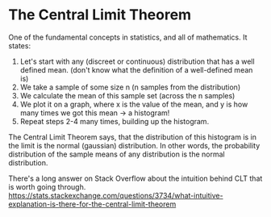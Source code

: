 # The Central Limit Theorem

One of the fundamental concepts in statistics, and all of mathematics. It states:
1. Let's start with any (discreet or continuous) distribution that has a well defined mean. (don't know what the definition of a well-defined mean is)
2. We take a sample of some size n (n samples from the distribution)
3. We calculate the mean of this sample set (across the n samples)
4. We plot it on a graph, where x is the value of the mean, and y is how many times we got this mean -> a histogram!
5. Repeat steps 2-4 many times, building up the histogram.

The Central Limit Theorem says, that the distribution of this histogram is in the limit is the normal (gaussian) distribution. In other words, the probability distribution of the sample means of any distribution is the normal distribution.

There's a long answer on Stack Overflow about the intuition behind CLT that is worth going through. https://stats.stackexchange.com/questions/3734/what-intuitive-explanation-is-there-for-the-central-limit-theorem
